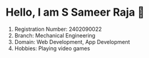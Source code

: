 # Hello, I am S Sameer Raja 👋

1. Registration Number: 2402090022
2. Branch: Mechanical Engineering
3. Domain: Web Development, App Development
4. Hobbies: Playing video games
